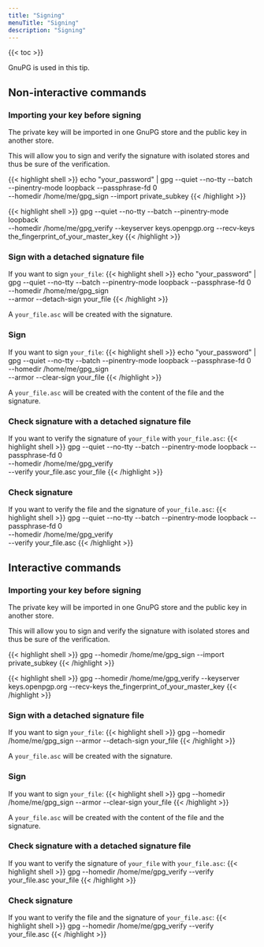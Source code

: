 ```yaml
---
title: "Signing"
menuTitle: "Signing"
description: "Signing"
---
```


{{< toc >}}

GnuPG is used in this tip.

## Non-interactive commands

### Importing your key before signing

The private key will be imported in one GnuPG store and the public key in another store.

This will allow you to sign and verify the signature with isolated stores and thus be sure of the verification.

{{< highlight shell >}}
echo "your_password" | gpg --quiet --no-tty --batch --pinentry-mode loopback --passphrase-fd 0 \
   --homedir /home/me/gpg_sign --import private_subkey
{{< /highlight >}}

{{< highlight shell >}}
gpg --quiet --no-tty --batch --pinentry-mode loopback \
   --homedir /home/me/gpg_verify --keyserver keys.openpgp.org --recv-keys the_fingerprint_of_your_master_key
{{< /highlight >}}

### Sign with a detached signature file

If you want to sign `your_file`:
{{< highlight shell >}}
echo "your_password" | gpg --quiet --no-tty --batch --pinentry-mode loopback --passphrase-fd 0 \
   --homedir /home/me/gpg_sign \
   --armor --detach-sign your_file
{{< /highlight >}}

A `your_file.asc` will be created with the signature.

### Sign

If you want to sign `your_file`:
{{< highlight shell >}}
echo "your_password" | gpg --quiet --no-tty --batch --pinentry-mode loopback --passphrase-fd 0 \
   --homedir /home/me/gpg_sign \
   --armor --clear-sign your_file
{{< /highlight >}}

A `your_file.asc` will be created with the content of the file and the signature.

### Check signature with a detached signature file

If you want to verify the signature of `your_file` with `your_file.asc`:
{{< highlight shell >}}
gpg --quiet --no-tty --batch --pinentry-mode loopback --passphrase-fd 0 \
   --homedir /home/me/gpg_verify \
   --verify your_file.asc your_file
{{< /highlight >}}

### Check signature

If you want to verify the file and the signature of `your_file.asc`:
{{< highlight shell >}}
gpg --quiet --no-tty --batch --pinentry-mode loopback --passphrase-fd 0 \
   --homedir /home/me/gpg_verify \
   --verify your_file.asc
{{< /highlight >}}

## Interactive commands

### Importing your key before signing

The private key will be imported in one GnuPG store and the public key in another store.

This will allow you to sign and verify the signature with isolated stores and thus be sure of the verification.

{{< highlight shell >}}
gpg --homedir /home/me/gpg_sign --import private_subkey
{{< /highlight >}}

{{< highlight shell >}}
gpg --homedir /home/me/gpg_verify --keyserver keys.openpgp.org --recv-keys the_fingerprint_of_your_master_key
{{< /highlight >}}

### Sign with a detached signature file

If you want to sign `your_file`:
{{< highlight shell >}}
gpg --homedir /home/me/gpg_sign --armor --detach-sign your_file
{{< /highlight >}}

A `your_file.asc` will be created with the signature.

### Sign

If you want to sign `your_file`:
{{< highlight shell >}}
gpg --homedir /home/me/gpg_sign --armor --clear-sign your_file
{{< /highlight >}}

A `your_file.asc` will be created with the content of the file and the signature.

### Check signature with a detached signature file

If you want to verify the signature of `your_file` with `your_file.asc`:
{{< highlight shell >}}
gpg --homedir /home/me/gpg_verify --verify your_file.asc your_file
{{< /highlight >}}

### Check signature

If you want to verify the file and the signature of `your_file.asc`:
{{< highlight shell >}}
gpg --homedir /home/me/gpg_verify --verify your_file.asc
{{< /highlight >}}
